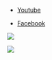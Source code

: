 - [Youtube](https://www.youtube.com/channel/UCR62AKRcq8JhzbMTDYFBTZQ)

- [Facebook](https://www.facebook.com/profile.php?id=100041532983461)

![](https://github-readme-stats.vercel.app/api?username=qwertyuiop0011&show_icons=true&theme=great-gatsby)

![](https://github-readme-stats.vercel.app/api/top-langs/?username=qwertyuiop0011&langs_count=10&layout=compact&theme=great-gatsby)
